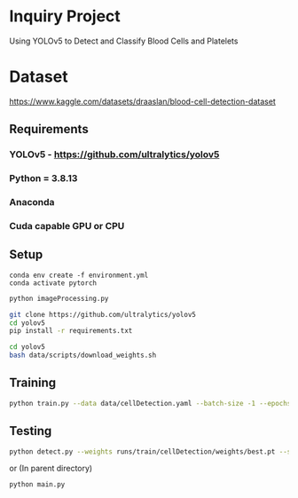 # Inquiry Project
Using YOLOv5 to Detect and Classify Blood Cells and Platelets

# Dataset
https://www.kaggle.com/datasets/draaslan/blood-cell-detection-dataset

## Requirements
### YOLOv5 - https://github.com/ultralytics/yolov5
### Python = 3.8.13
### Anaconda
### Cuda capable GPU or CPU

## Setup
```
conda env create -f environment.yml
conda activate pytorch
```

```bash
python imageProcessing.py
```

```bash
git clone https://github.com/ultralytics/yolov5
cd yolov5
pip install -r requirements.txt
```

```bash
cd yolov5
bash data/scripts/download_weights.sh
```
## Training
```bash
python train.py --data data/cellDetection.yaml --batch-size -1 --epochs 300 --img-size 640 --project runs/train --name cellDetection --weights yolov5x.pt --device 0
```
## Testing
```bash
python detect.py --weights runs/train/cellDetection/weights/best.pt --source ../data/images/IMAGENAMEHERE.png --name cellDetection --project runs/detect
```
or
(In parent directory)
```bash
python main.py
```
